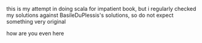 this is my attempt in doing scala for impatient book, but i regularly checked my solutions against BasileDuPlessis's solutions, so do not expect something very original

how are you even here
